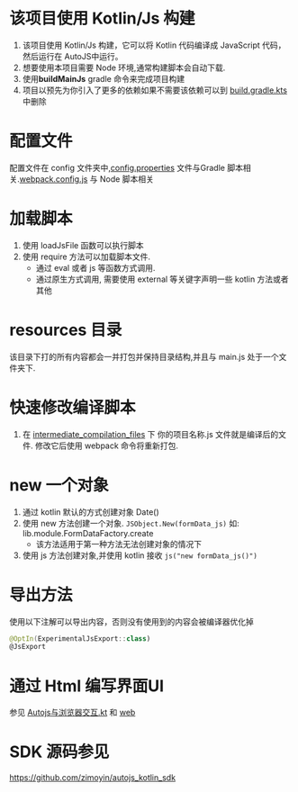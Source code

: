 # 该项目使用 Kotlin/Js 构建

1. 该项目使用 Kotlin/Js 构建，它可以将 Kotlin 代码编译成 JavaScript 代码，然后运行在 AutoJS中运行。  
2. 想要使用本项目需要 Node 环境,通常构建脚本会自动下载.
3. 使用**buildMainJs** gradle 命令来完成项目构建
4. 项目以预先为你引入了更多的依赖如果不需要该依赖可以到 [build.gradle.kts](build.gradle.kts) 中删除

# 配置文件
配置文件在 config 文件夹中,[config.properties](config%2Fconfig.properties) 文件与Gradle 脚本相关.[webpack.config.js](config%2Fwebpack.config.js) 与 Node 脚本相关

# 加载脚本
1. 使用 loadJsFile 函数可以执行脚本
2. 使用 require 方法可以加载脚本文件.
   * 通过 eval 或者 js 等函数方式调用. 
   * 通过原生方式调用, 需要使用 external 等关键字声明一些 kotlin 方法或者其他

# resources 目录
该目录下打的所有内容都会一并打包并保持目录结构,并且与 main.js 处于一个文件夹下.

# 快速修改编译脚本
1. 在 [intermediate_compilation_files](build%2Fautojs%2Fintermediate_compilation_files) 下 你的项目名称.js 文件就是编译后的文件. 修改它后使用 webpack 命令将重新打包.

# new 一个对象
1. 通过 kotlin 默认的方式创建对象 Date()
2. 使用 new 方法创建一个对象. `JSObject.New(formData_js)` 如: lib.module.FormDataFactory.create
   * 该方法适用于第一种方法无法创建对象的情况下
3. 使用 js 方法创建对象,并使用 kotlin 接收 `js("new formData_js()")`

# 导出方法
使用以下注解可以导出内容，否则没有使用到的内容会被编译器优化掉
```kotlin
@OptIn(ExperimentalJsExport::class)
@JsExport
```

# 通过 Html 编写界面UI
参见 [Autojs与浏览器交互.kt](src%2FjsMain%2Fkotlin%2F%D1%F9%C0%FD%2FAutojs%D3%EB%E4%AF%C0%C0%C6%F7%BD%BB%BB%A5.kt) 和 [web](src%2FjsMain%2Fresources%2Fweb)

# SDK 源码参见
https://github.com/zimoyin/autojs_kotlin_sdk
